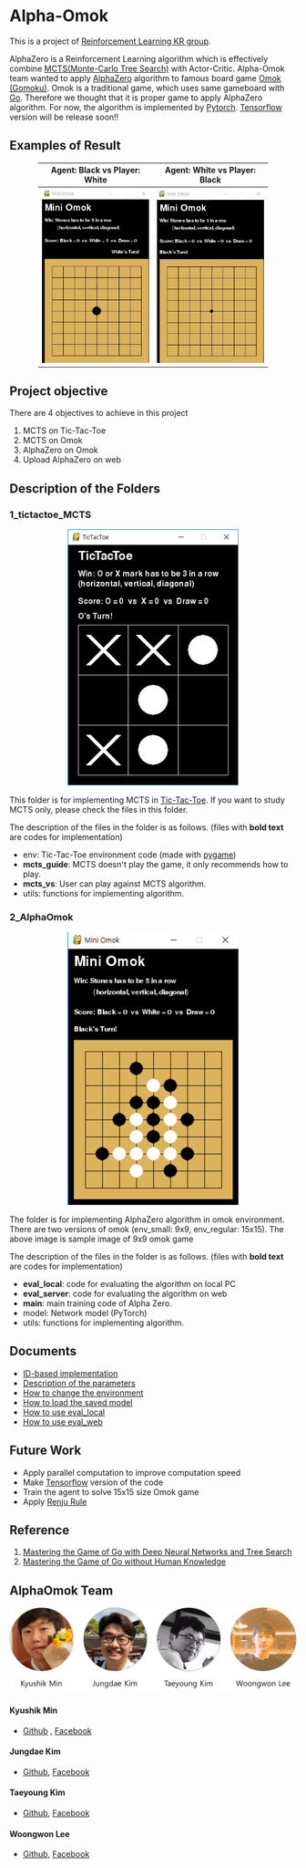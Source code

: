 # Alpha-Omok

This is a project of [Reinforcement Learning KR group](https://www.facebook.com/groups/ReinforcementLearningKR/).

AlphaZero is a Reinforcement Learning algorithm which is effectively combine [MCTS(Monte-Carlo Tree Search)](https://en.wikipedia.org/wiki/Monte_Carlo_tree_search) with Actor-Critic. Alpha-Omok team wanted to apply [AlphaZero](https://deepmind.com/blog/alphago-zero-learning-scratch/) algorithm to famous board game [Omok (Gomoku)](https://en.wikipedia.org/wiki/Gomoku). Omok is a traditional game, which uses same gameboard with [Go](https://en.wikipedia.org/wiki/Go_(game)). Therefore we thought that it is proper game to apply AlphaZero algorithm.  For now, the algorithm is implemented by [Pytorch](https://pytorch.org/). [Tensorflow](https://www.tensorflow.org) version will be release soon!! 



## Examples of Result    

<div align="center">
    <table style="width:80%" align="center">
        <tr>
            <th><center>Agent: Black vs Player: White</center></th>
            <th><center>Agent: White vs Player: Black</center></th>
        </tr>
        <tr>
            <th><img src="./image/AgentWin1_speed.gif" width="100%" alt="Play Demo (Agent win)" /></th>
            <th><img src="./image/Draw_Speed.gif" width="100%" alt="Play Demo (Agent win)" /></th>
        </tr>
    </table>
</div>

## Project objective

There are 4 objectives to achieve in this project  
1. MCTS on Tic-Tac-Toe
2. MCTS on Omok
3. AlphaZero on Omok
4. Upload AlphaZero on web



## Description of the Folders

### 1_tictactoe_MCTS

<p align= "center">
  <img src="./image/tictactoe.PNG" width="300" alt="TicTacToe Image" />
</p>

 This folder is for implementing MCTS in [Tic-Tac-Toe](https://en.wikipedia.org/wiki/Tic-tac-toe). If you want to study MCTS only, please check the files in this folder. <br>

The description of the files in the folder is as follows. (files with **bold text** are codes for implementation)

- env: Tic-Tac-Toe environment code (made with [pygame](https://www.pygame.org/news))
- **mcts_guide**: MCTS doesn't play the game, it only recommends how to play. 
- **mcts_vs**: User can play against MCTS algorithm. 
- utils: functions for implementing algorithm. 



### 2_AlphaOmok

<p align= "center">
  <img src="./image/mini_omok_game.png" width="300" alt="mini omok Image" />
</p>

  The folder is for implementing AlphaZero algorithm in omok environment. There are two versions of omok (env_small: 9x9, env_regular: 15x15). The above image is sample image of 9x9 omok game <br>

 The description of the files in the folder is as follows. (files with **bold text** are codes for implementation)

- **eval_local**: code for evaluating the algorithm on local PC
- **eval_server**: code for evaluating the algorithm on web
- **main**: main training code of Alpha Zero. 
- model: Network model (PyTorch)
- utils: functions for implementing algorithm. 



## Documents

- [ID-based implementation]()
- [Description of the parameters]()
- [How to change the environment]()
- [How to load the saved model]()
- [How to use eval_local]()
- [How to use eval_web]()



## Future Work

- Apply parallel computation to improve computation speed
- Make [Tensorflow](https://www.tensorflow.org) version of the code
- Train the agent to solve 15x15 size Omok game
- Apply [Renju Rule](https://en.wikipedia.org/wiki/Renju)



## Reference

1. [Mastering the Game of Go with Deep Neural Networks and Tree Search](https://storage.googleapis.com/deepmind-media/alphago/AlphaGoNaturePaper.pdf)
2. [Mastering the Game of Go without Human Knowledge](https://www.nature.com/articles/nature24270)



## AlphaOmok Team

<p align= "center">
  <img src="./image/alphaomok_team.png" width="700" alt="mini omok team" />
</p>



#### Kyushik Min

- [Github](https://github.com/Kyushik) , [Facebook](https://www.facebook.com/kyushik.min)

#### Jungdae Kim

- [Github](https://github.com/kekmodel), [Facebook](https://www.facebook.com/kekmodel)

#### Taeyoung Kim

- [Github](https://github.com/tykimos), [Facebook](https://www.facebook.com/tykimo?fb_dtsg_ag=Ady1EHqKnlcLT-zAFbaUyDBb3rkcn83lfcN0FlNww_4yow%3AAdyPwQKxu7-xgSCkXX8Ui4lfc_2Cj1qYPXKS3-S1TtbIHQ)

#### Woongwon Lee

- [Github](https://github.com/dnddnjs), [Facebook](https://www.facebook.com/dnddnjs?fb_dtsg_ag=Ady1EHqKnlcLT-zAFbaUyDBb3rkcn83lfcN0FlNww_4yow%3AAdyPwQKxu7-xgSCkXX8Ui4lfc_2Cj1qYPXKS3-S1TtbIHQ)

